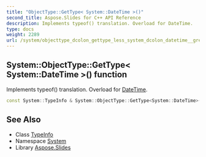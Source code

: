 ```yaml
---
title: "ObjectType::GetType< System::DateTime >()"
second_title: Aspose.Slides for C++ API Reference
description: Implements typeof() translation. Overload for DateTime.
type: docs
weight: 2289
url: /system/objecttype_dcolon_gettype_less_system_dcolon_datetime__greater/
---
```

## System::ObjectType::GetType< System::DateTime >() function


Implements typeof() translation. Overload for [DateTime](../datetime/).

```cpp
const System::TypeInfo & System::ObjectType::GetType<System::DateTime>()
```

## See Also

* Class [TypeInfo](../typeinfo/)
* Namespace [System](../)
* Library [Aspose.Slides](../../)